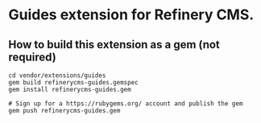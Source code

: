 # Guides extension for Refinery CMS.

## How to build this extension as a gem (not required)

    cd vendor/extensions/guides
    gem build refinerycms-guides.gemspec
    gem install refinerycms-guides.gem

    # Sign up for a https://rubygems.org/ account and publish the gem
    gem push refinerycms-guides.gem
